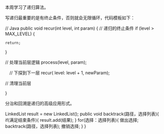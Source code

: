 本周学习了递归算法。

写递归最重要的是有终止条件，否则就会无限循环，代码模板如下：

// Java
public void recur(int level, int param) { 
  // 递归的终止条件
  if (level > MAX_LEVEL) { 
  
    return; 
  }
  
  // 处理当前层逻辑
  process(level, param); 
  
　// 下探到下一层
  recur( level: level + 1, newParam); 
  

  // 清理当前层
 
}

分治和回溯是递归的高级应用形式。


LinkedList result = new LinkedList();
public void backtrack(路径，选择列表){
    if(满足结束条件){
        result.add(结果);
    }
    for(选择：选择列表){
        做出选择;
        backtrack(路径，选择列表);
        撤销选择;
    }
}
